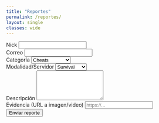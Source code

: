 ```yaml
---
title: "Reportes"
permalink: /reportes/
layout: single
classes: wide
---
```


<form id="report-form">
  <div class="form-group">
    <label>Nick</label>
    <input type="text" id="player_nick" required>
  </div>
  <div class="form-group">
    <label>Correo</label>
    <input type="email" id="player_email" required>
  </div>
  <div class="form-group">
    <label>Categoría</label>
    <select id="category" required>
      <option value="cheats">Cheats</option>
      <option value="abuso_chat">Abuso de chat</option>
      <option value="bug">Bug</option>
      <option value="otro">Otro</option>
    </select>
  </div>
  <div class="form-group">
    <label>Modalidad/Servidor</label>
    <select id="server_mode" required>
      <option>Survival</option>
      <option>SkyPvP</option>
      <option>Minijuegos</option>
      <option>Otro</option>
    </select>
  </div>
  <div class="form-group">
    <label>Descripción</label>
    <textarea id="description" rows="5" required></textarea>
  </div>
  <div class="form-group">
    <label>Evidencia (URL a imagen/video)</label>
    <input type="url" id="evidence_url" placeholder="https://...">
  </div>
  <button type="submit" class="btn btn--primary">Enviar reporte</button>
  <p id="report-msg"></p>
</form>

<script src="https://esm.sh/@supabase/supabase-js@2"></script>
<script>
  const supabaseUrl = "TU_SUPABASE_URL";
  const supabaseAnon = "TU_SUPABASE_ANON_KEY";
  const sb = supabase.createClient(supabaseUrl, supabaseAnon);

  const form = document.getElementById('report-form');
  const msg  = document.getElementById('report-msg');

  form.addEventListener('submit', async (e) => {
    e.preventDefault();
    msg.textContent = "Enviando...";
    const data = {
      player_nick: document.getElementById('player_nick').value.trim(),
      player_email: document.getElementById('player_email').value.trim(),
      category: document.getElementById('category').value,
      server_mode: document.getElementById('server_mode').value,
      description: document.getElementById('description').value.trim(),
      evidence_url: document.getElementById('evidence_url').value.trim() || null
    };
    const { error } = await sb.from('reports').insert(data);
    if (error) {
      msg.textContent = "Error al enviar: " + error.message;
    } else {
      msg.textContent = "¡Reporte enviado! Gracias por tu ayuda.";
      form.reset();
    }
  });
</script>